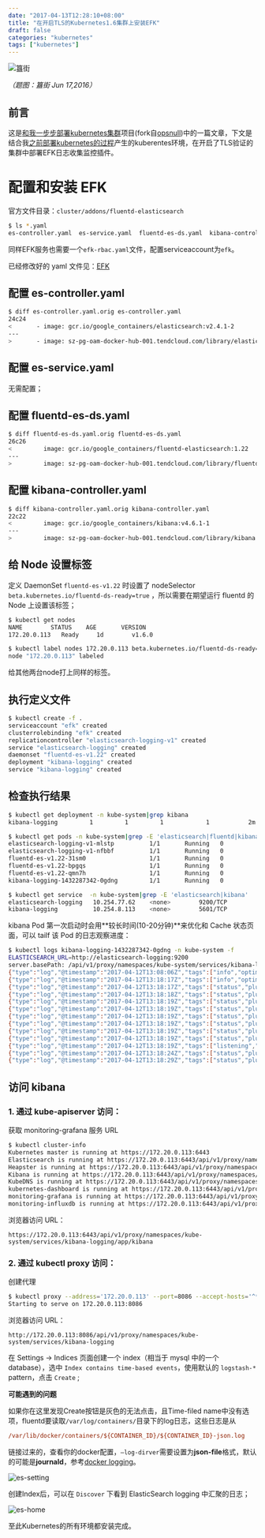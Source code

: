 ```yaml
---
date: "2017-04-13T12:28:10+08:00"
title: "在开启TLS的Kubernetes1.6集群上安装EFK"
draft: false
categories: "kubernetes"
tags: ["kubernetes"]
---
```


![簋街](https://res.cloudinary.com/jimmysong/image/upload/images/2016061706.jpg)

*（题图：簋街 Jun 17,2016）*

## 前言

这是[和我一步步部署kubernetes集群](https://github.com/rootsongjc/follow-me-install-kubernetes-cluster)项目(fork自[opsnull](https://github.com/opsnull/follow-me-install-kubernetes-cluster))中的一篇文章，下文是结合我[之前部署kubernetes的过程](https://jimmysong.io/tags/kubernetes/)产生的kuberentes环境，在开启了TLS验证的集群中部署EFK日志收集监控插件。

# 配置和安装 EFK

官方文件目录：`cluster/addons/fluentd-elasticsearch`

```bash
$ ls *.yaml
es-controller.yaml  es-service.yaml  fluentd-es-ds.yaml  kibana-controller.yaml  kibana-service.yaml efk-rbac.yaml
```

同样EFK服务也需要一个`efk-rbac.yaml`文件，配置serviceaccount为`efk`。

已经修改好的 yaml 文件见：[EFK](./manifests/EFK)

## 配置 es-controller.yaml

```bash
$ diff es-controller.yaml.orig es-controller.yaml
24c24
<       - image: gcr.io/google_containers/elasticsearch:v2.4.1-2
---
>       - image: sz-pg-oam-docker-hub-001.tendcloud.com/library/elasticsearch:v2.4.1-2
```

## 配置 es-service.yaml

无需配置；

## 配置 fluentd-es-ds.yaml

```bash
$ diff fluentd-es-ds.yaml.orig fluentd-es-ds.yaml
26c26
<         image: gcr.io/google_containers/fluentd-elasticsearch:1.22
---
>         image: sz-pg-oam-docker-hub-001.tendcloud.com/library/fluentd-elasticsearch:1.22
```

## 配置 kibana-controller.yaml

```bash
$ diff kibana-controller.yaml.orig kibana-controller.yaml
22c22
<         image: gcr.io/google_containers/kibana:v4.6.1-1
---
>         image: sz-pg-oam-docker-hub-001.tendcloud.com/library/kibana:v4.6.1-1
```

## 给 Node 设置标签

定义 DaemonSet `fluentd-es-v1.22` 时设置了 nodeSelector `beta.kubernetes.io/fluentd-ds-ready=true` ，所以需要在期望运行 fluentd 的 Node 上设置该标签；

```bash
$ kubectl get nodes
NAME        STATUS    AGE       VERSION
172.20.0.113   Ready     1d        v1.6.0

$ kubectl label nodes 172.20.0.113 beta.kubernetes.io/fluentd-ds-ready=true
node "172.20.0.113" labeled
```

给其他两台node打上同样的标签。

## 执行定义文件

```bash
$ kubectl create -f .
serviceaccount "efk" created
clusterrolebinding "efk" created
replicationcontroller "elasticsearch-logging-v1" created
service "elasticsearch-logging" created
daemonset "fluentd-es-v1.22" created
deployment "kibana-logging" created
service "kibana-logging" created
```

## 检查执行结果

```bash
$ kubectl get deployment -n kube-system|grep kibana
kibana-logging         1         1         1            1           2m

$ kubectl get pods -n kube-system|grep -E 'elasticsearch|fluentd|kibana'
elasticsearch-logging-v1-mlstp          1/1       Running   0          1m
elasticsearch-logging-v1-nfbbf          1/1       Running   0          1m
fluentd-es-v1.22-31sm0                  1/1       Running   0          1m
fluentd-es-v1.22-bpgqs                  1/1       Running   0          1m
fluentd-es-v1.22-qmn7h                  1/1       Running   0          1m
kibana-logging-1432287342-0gdng         1/1       Running   0          1m

$ kubectl get service  -n kube-system|grep -E 'elasticsearch|kibana'
elasticsearch-logging   10.254.77.62    <none>        9200/TCP                        2m
kibana-logging          10.254.8.113    <none>        5601/TCP                        2m
```

kibana Pod 第一次启动时会用**较长时间(10-20分钟)**来优化和 Cache 状态页面，可以 tailf 该 Pod 的日志观察进度：

```bash
$ kubectl logs kibana-logging-1432287342-0gdng -n kube-system -f
ELASTICSEARCH_URL=http://elasticsearch-logging:9200
server.basePath: /api/v1/proxy/namespaces/kube-system/services/kibana-logging
{"type":"log","@timestamp":"2017-04-12T13:08:06Z","tags":["info","optimize"],"pid":7,"message":"Optimizing and caching bundles for kibana and statusPage. This may take a few minutes"}
{"type":"log","@timestamp":"2017-04-12T13:18:17Z","tags":["info","optimize"],"pid":7,"message":"Optimization of bundles for kibana and statusPage complete in 610.40 seconds"}
{"type":"log","@timestamp":"2017-04-12T13:18:17Z","tags":["status","plugin:kibana@1.0.0","info"],"pid":7,"state":"green","message":"Status changed from uninitialized to green - Ready","prevState":"uninitialized","prevMsg":"uninitialized"}
{"type":"log","@timestamp":"2017-04-12T13:18:18Z","tags":["status","plugin:elasticsearch@1.0.0","info"],"pid":7,"state":"yellow","message":"Status changed from uninitialized to yellow - Waiting for Elasticsearch","prevState":"uninitialized","prevMsg":"uninitialized"}
{"type":"log","@timestamp":"2017-04-12T13:18:19Z","tags":["status","plugin:kbn_vislib_vis_types@1.0.0","info"],"pid":7,"state":"green","message":"Status changed from uninitialized to green - Ready","prevState":"uninitialized","prevMsg":"uninitialized"}
{"type":"log","@timestamp":"2017-04-12T13:18:19Z","tags":["status","plugin:markdown_vis@1.0.0","info"],"pid":7,"state":"green","message":"Status changed from uninitialized to green - Ready","prevState":"uninitialized","prevMsg":"uninitialized"}
{"type":"log","@timestamp":"2017-04-12T13:18:19Z","tags":["status","plugin:metric_vis@1.0.0","info"],"pid":7,"state":"green","message":"Status changed from uninitialized to green - Ready","prevState":"uninitialized","prevMsg":"uninitialized"}
{"type":"log","@timestamp":"2017-04-12T13:18:19Z","tags":["status","plugin:spyModes@1.0.0","info"],"pid":7,"state":"green","message":"Status changed from uninitialized to green - Ready","prevState":"uninitialized","prevMsg":"uninitialized"}
{"type":"log","@timestamp":"2017-04-12T13:18:19Z","tags":["status","plugin:statusPage@1.0.0","info"],"pid":7,"state":"green","message":"Status changed from uninitialized to green - Ready","prevState":"uninitialized","prevMsg":"uninitialized"}
{"type":"log","@timestamp":"2017-04-12T13:18:19Z","tags":["status","plugin:table_vis@1.0.0","info"],"pid":7,"state":"green","message":"Status changed from uninitialized to green - Ready","prevState":"uninitialized","prevMsg":"uninitialized"}
{"type":"log","@timestamp":"2017-04-12T13:18:19Z","tags":["listening","info"],"pid":7,"message":"Server running at http://0.0.0.0:5601"}
{"type":"log","@timestamp":"2017-04-12T13:18:24Z","tags":["status","plugin:elasticsearch@1.0.0","info"],"pid":7,"state":"yellow","message":"Status changed from yellow to yellow - No existing Kibana index found","prevState":"yellow","prevMsg":"Waiting for Elasticsearch"}
{"type":"log","@timestamp":"2017-04-12T13:18:29Z","tags":["status","plugin:elasticsearch@1.0.0","info"],"pid":7,"state":"green","message":"Status changed from yellow to green - Kibana index ready","prevState":"yellow","prevMsg":"No existing Kibana index found"}
```

## 访问 kibana

### 1. 通过 kube-apiserver 访问：

获取 monitoring-grafana 服务 URL

```bash
$ kubectl cluster-info
Kubernetes master is running at https://172.20.0.113:6443
Elasticsearch is running at https://172.20.0.113:6443/api/v1/proxy/namespaces/kube-system/services/elasticsearch-logging
Heapster is running at https://172.20.0.113:6443/api/v1/proxy/namespaces/kube-system/services/heapster
Kibana is running at https://172.20.0.113:6443/api/v1/proxy/namespaces/kube-system/services/kibana-logging
KubeDNS is running at https://172.20.0.113:6443/api/v1/proxy/namespaces/kube-system/services/kube-dns
kubernetes-dashboard is running at https://172.20.0.113:6443/api/v1/proxy/namespaces/kube-system/services/kubernetes-dashboard
monitoring-grafana is running at https://172.20.0.113:6443/api/v1/proxy/namespaces/kube-system/services/monitoring-grafana
monitoring-influxdb is running at https://172.20.0.113:6443/api/v1/proxy/namespaces/kube-system/services/monitoring-influxdb
```

浏览器访问 URL： 

```http
https://172.20.0.113:6443/api/v1/proxy/namespaces/kube-system/services/kibana-logging/app/kibana
```

### 2. 通过 kubectl proxy 访问：

创建代理

```bash
$ kubectl proxy --address='172.20.0.113' --port=8086 --accept-hosts='^*$'
Starting to serve on 172.20.0.113:8086
```

浏览器访问 URL：
```http
http://172.20.0.113:8086/api/v1/proxy/namespaces/kube-system/services/kibana-logging
```

在 Settings -> Indices 页面创建一个 index（相当于 mysql 中的一个 database），选中 `Index contains time-based events`，使用默认的 `logstash-*` pattern，点击 `Create` ;

**可能遇到的问题**

如果你在这里发现Create按钮是灰色的无法点击，且Time-filed name中没有选项，fluentd要读取`/var/log/containers/`目录下的log日志，这些日志是从

```ini
/var/lib/docker/containers/${CONTAINER_ID}/${CONTAINER_ID}-json.log
```

链接过来的，查看你的docker配置，`—log-dirver`需要设置为**json-file**格式，默认的可能是**journald**，参考[docker logging](https://docs.docker.com/engine/admin/logging/overview/#examples)。

![es-setting](https://res.cloudinary.com/jimmysong/image/upload/images/kubernetes-es-setting.png)

创建Index后，可以在 `Discover` 下看到 ElasticSearch logging 中汇聚的日志；

![es-home](https://res.cloudinary.com/jimmysong/image/upload/images/kubernetes-efk-kibana.jpg)



至此Kubernetes的所有环境都安装完成。
